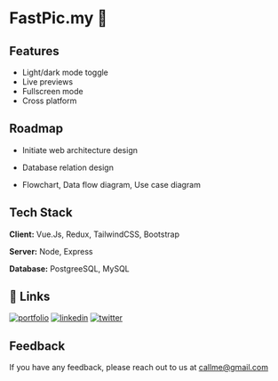 
# FastPic.my 📸


## Features

- Light/dark mode toggle
- Live previews
- Fullscreen mode
- Cross platform


## Roadmap

- Initiate web architecture design

- Database relation design

- Flowchart, Data flow diagram, Use case diagram


## Tech Stack

**Client:** Vue.Js, Redux, TailwindCSS, Bootstrap

**Server:** Node, Express

**Database:** PostgreeSQL, MySQL
## 🔗 Links
[![portfolio](https://img.shields.io/badge/my_portfolio-000?style=for-the-badge&logo=ko-fi&logoColor=white)](https://katherineoelsner.com/)
[![linkedin](https://img.shields.io/badge/linkedin-0A66C2?style=for-the-badge&logo=linkedin&logoColor=white)](https://www.linkedin.com/)
[![twitter](https://img.shields.io/badge/twitter-1DA1F2?style=for-the-badge&logo=twitter&logoColor=white)](https://twitter.com/)


## Feedback

If you have any feedback, please reach out to us at callme@gmail.com


